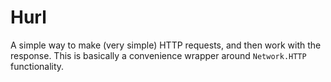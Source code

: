 Hurl
====

A simple way to make (very simple) HTTP requests, and then work with the response. This is basically a convenience wrapper around `Network.HTTP` functionality.